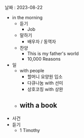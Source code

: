 날짜 : 2023-08-22
- in the morning
	- 듣기
		- Job
	- 말하기
		-  배우자 / 동역자 
	- 찬양
		- This is my father's world
		- 10,000 Reasons
- 일
	- with people
		- 할머니 요양원 입소
		- 다큐나눔 with 선미
		- 상호코칭 with 상완
	- with a book
		- 
- 사건
- 듣기
	- 1 Timothy
